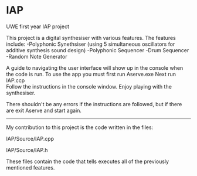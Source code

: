 # IAP
 UWE first year IAP project

This project is a digital synthesiser with various features. The features include:
-Polyphonic Synethsiser (using 5 simultaneous oscillators for additive synthesis sound design)
-Polyphonic Sequencer
-Drum Sequencer
-Random Note Generator

A guide to navigating the user interface will show up in the console when the code is run.
To use the app you must first run Aserve.exe
Next run IAP.ccp  
Follow the instructions in the console window.
Enjoy playing with the synthesiser.

There shouldn't be any errors if the instructions are followed, but if there are exit Aserve and start again.

------------------------------------------------------------------------------------------
My contribution to this project is the code written in the files:

IAP/Source/IAP.cpp

IAP/Source/IAP.h

These files contain the code that tells executes all of the previously mentioned features.
